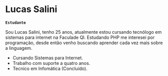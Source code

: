 # Lucas Salini

**`Estudante`**

Sou Lucas Salini, tenho 25 anos, atualmente estou cursando tecnólogo em sistemas para internet na Faculade QI. 
Estudando PHP me interesei por programação, desde então venho buscando aprender cada vez mais sobre a linguagem.
- Cursando Sistemas para Internet.
- Trabalho com suporte a quatro anos.
- Tecnico em Infomática (Concluído).
